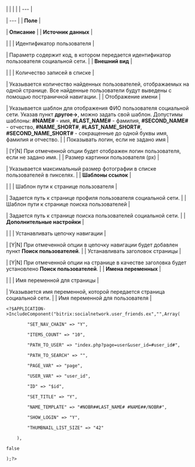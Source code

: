 |  |  |  |
| --- |

| --- |
| **Поле** |

| **Описание** |
| **Источник данных** |

| |
| Идентификатор пользователя |

| Параметр содержит код, в котором передается идентификатор пользователя социальной сети. |
| **Внешний вид** |

| |
| Количество записей в списке |

| Указывается количество найденных пользователей, отображаемых на одной странице. Все найденные пользователи будут выведены с помощью постраничной навигации. |
| Отображение имени |

| Указывается шаблон для отображения ФИО пользователя социальной сети. Указав пункт **другое->**, можно задать свой шаблон. Допустимы шаблоны: **#NAME#** - имя, **#LAST\_NAME#** - фамилия, **#SECOND\_NAME#** - отчество, **#NAME\_SHORT#**, **#LAST\_NAME\_SHORT#**, **#SECOND\_NAME\_SHORT#** - сокращенные до одной буквы имя, фамилия и отчество. |
| Показывать логин, если не задано имя |

| [Y|N] При отмеченной опции будет отображен логин пользователя, если не задано имя. |
| Размер картинки пользователя (px) |

| Указывается максимальный размер фотографии в списке пользователей в пикселях. |
| **Шаблоны ссылок** |

| |
| Шаблон пути к странице пользователя |

| Задается путь к странице профиля пользователя социальной сети. |
| Шаблон пути к странице поиска пользователей |

| Задается путь к странице поиска пользователей социальной сети. |
| **Дополнительные настройки** |

| |
| Устанавливать цепочку навигации |

| [Y|N] При отмеченной опции в цепочку навигации будет добавлен пункт **Поиск пользователей**. |
| Устанавливать заголовок страницы |

| [Y|N] При отмеченной опции на странице в качестве заголовка будет установлено **Поиск пользователей**. |
| **Имена переменных** |

| |
| Имя переменной для страницы |

| Указывается имя переменной, которой передается страница социальной сети. |
| Имя переменной для пользователя |

```
<?$APPLICATION->IncludeComponent("bitrix:socialnetwork.user_friends.ex","",Array(

        "SET_NAV_CHAIN" => "Y", 

        "ITEMS_COUNT" => "10",

        "PATH_TO_USER" => "index.php?page=user&user_id=#user_id#", 

        "PATH_TO_SEARCH" => "",		

        "PAGE_VAR" => "page", 

        "USER_VAR" => "user_id", 

        "ID" => "$id", 		

        "SET_TITLE" => "Y", 

        "NAME_TEMPLATE" => "#NOBR##LAST_NAME# #NAME##/NOBR#",

        "SHOW_LOGIN" => "Y",

        "THUMBNAIL_LIST_SIZE" => "42"

	),

false        

);?>


```